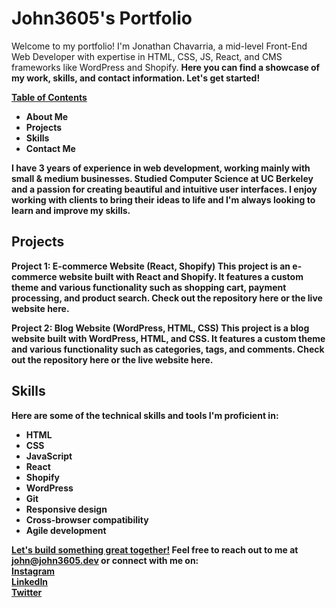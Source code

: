 <h1>John3605's Portfolio</h1>

Welcome to my portfolio! I'm Jonathan Chavarria, a mid-level Front-End Web Developer with expertise in HTML, CSS, JS, React, and CMS frameworks like WordPress and Shopify. 
<strong>Here you can find a showcase of my work, skills, and contact information.<strong> Let's get started!

  <u>Table of Contents</u>
<ul>
  <li>About Me</li>
<li>Projects</li>
<li>Skills</li>
<li>Contact Me</li>
</ul>
  
I have 3 years of experience in web development, working mainly with small & medium businesses. Studied Computer Science at UC Berkeley and a passion for creating beautiful and intuitive user interfaces. I enjoy working with clients to bring their ideas to life and I'm always looking to learn and improve my skills.

<h2>Projects</h2>

Project 1: E-commerce Website (React, Shopify)
This project is an e-commerce website built with React and Shopify. It features a custom theme and various functionality such as shopping cart, payment processing, and product search. Check out the repository here or the live website here.

Project 2: Blog Website (WordPress, HTML, CSS)
This project is a blog website built with WordPress, HTML, and CSS. It features a custom theme and various functionality such as categories, tags, and comments. Check out the repository here or the live website here.

<h2>Skills</h2>

Here are some of the technical skills and tools I'm proficient in:

<ul>
<li>HTML</li>
<li>CSS</li>
<li>JavaScript</li>
<li>React</li>
<li>Shopify</li>
<li>WordPress</li>
<li>Git</li>
<li>Responsive design</li>
<li>Cross-browser compatibility</li>
<li>Agile development</li>
</ul>

  <u>Let's build something great together!</u>
Feel free to reach out to me at <a href="mailto:john@john3605.dev">john@john3605.dev</a> or connect with me on:
  <br>
  <a href="https://www.instagram.com/john3605">Instagram</a>
  <br>
  <a href="https://www.linkedin.com/in/john3605">LinkedIn</a>
  <br>
  <a href="https://twitter.com/john3605_">Twitter</a>
